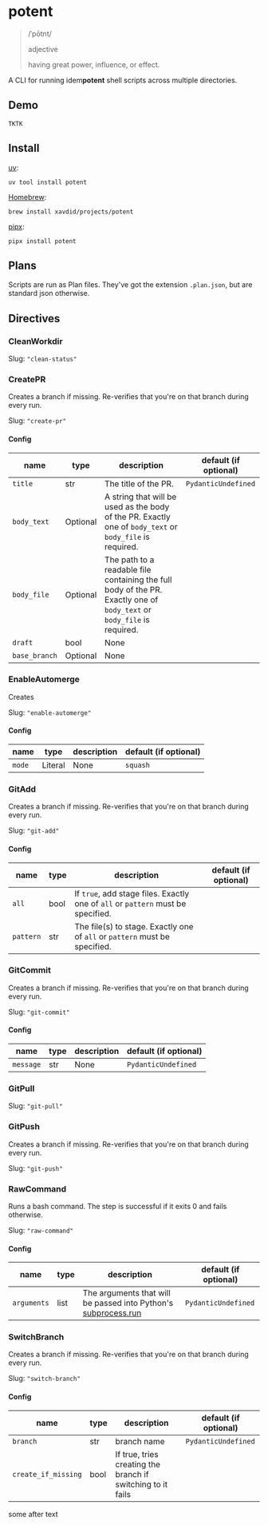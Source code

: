 # potent

> /ˈpōtnt/
>
> adjective
>
> having great power, influence, or effect.

A CLI for running idem**potent** shell scripts across multiple directories.

## Demo

```
TKTK
```

## Install

[uv](https://docs.astral.sh/uv/guides/tools/):

```
uv tool install potent
```

[Homebrew](https://brew.sh/):

```
brew install xavdid/projects/potent
```

[pipx](https://pipx.pypa.io/stable/):

```
pipx install potent
```

## Plans

Scripts are run as Plan files. They've got the extension `.plan.json`, but are standard json otherwise.

## Directives

<!-- BEGIN:DIRECTIVES -->

### CleanWorkdir

Slug: `"clean-status"`

### CreatePR

Creates a branch if missing. Re-verifies that you're on that branch during every run.

Slug: `"create-pr"`

#### Config

| name          | type     | description                                                                                                            | default (if optional) |
| ------------- | -------- | ---------------------------------------------------------------------------------------------------------------------- | --------------------- |
| `title`       | str      | The title of the PR.                                                                                                   | `PydanticUndefined`   |
| `body_text`   | Optional | A string that will be used as the body of the PR. Exactly one of `body_text` or `body_file` is required.               |                       |
| `body_file`   | Optional | The path to a readable file containing the full body of the PR. Exactly one of `body_text` or `body_file` is required. |                       |
| `draft`       | bool     | None                                                                                                                   |                       |
| `base_branch` | Optional | None                                                                                                                   |                       |

### EnableAutomerge

Creates

Slug: `"enable-automerge"`

#### Config

| name   | type    | description | default (if optional) |
| ------ | ------- | ----------- | --------------------- |
| `mode` | Literal | None        | `squash`              |

### GitAdd

Creates a branch if missing. Re-verifies that you're on that branch during every run.

Slug: `"git-add"`

#### Config

| name      | type | description                                                                      | default (if optional) |
| --------- | ---- | -------------------------------------------------------------------------------- | --------------------- |
| `all`     | bool | If `true`, add stage files. Exactly one of `all` or `pattern` must be specified. |                       |
| `pattern` | str  | The file(s) to stage. Exactly one of `all` or `pattern` must be specified.       |                       |

### GitCommit

Creates a branch if missing. Re-verifies that you're on that branch during every run.

Slug: `"git-commit"`

#### Config

| name      | type | description | default (if optional) |
| --------- | ---- | ----------- | --------------------- |
| `message` | str  | None        | `PydanticUndefined`   |

### GitPull

Slug: `"git-pull"`

### GitPush

Creates a branch if missing. Re-verifies that you're on that branch during every run.

Slug: `"git-push"`

### RawCommand

Runs a bash command. The step is successful if it exits 0 and fails otherwise.

Slug: `"raw-command"`

#### Config

| name        | type | description                                                                                                                        | default (if optional) |
| ----------- | ---- | ---------------------------------------------------------------------------------------------------------------------------------- | --------------------- |
| `arguments` | list | The arguments that will be passed into Python's [subprocess.run](https://docs.python.org/3/library/subprocess.html#subprocess.run) | `PydanticUndefined`   |

### SwitchBranch

Creates a branch if missing. Re-verifies that you're on that branch during every run.

Slug: `"switch-branch"`

#### Config

| name                | type | description                                                 | default (if optional) |
| ------------------- | ---- | ----------------------------------------------------------- | --------------------- |
| `branch`            | str  | branch name                                                 | `PydanticUndefined`   |
| `create_if_missing` | bool | If true, tries creating the branch if switching to it fails |                       |

<!-- END:DIRECTIVES -->

some after text
